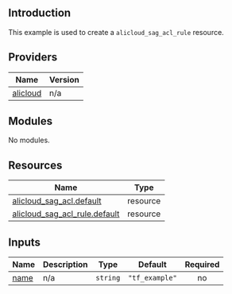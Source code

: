 <!-- BEGIN_TF_DOCS -->
## Introduction

This example is used to create a `alicloud_sag_acl_rule` resource.

## Providers

| Name | Version |
|------|---------|
| <a name="provider_alicloud"></a> [alicloud](#provider\_alicloud) | n/a |

## Modules

No modules.

## Resources

| Name | Type |
|------|------|
| [alicloud_sag_acl.default](https://registry.terraform.io/providers/aliyun/alicloud/latest/docs/resources/sag_acl) | resource |
| [alicloud_sag_acl_rule.default](https://registry.terraform.io/providers/aliyun/alicloud/latest/docs/resources/sag_acl_rule) | resource |

## Inputs

| Name | Description | Type | Default | Required |
|------|-------------|------|---------|:--------:|
| <a name="input_name"></a> [name](#input\_name) | n/a | `string` | `"tf_example"` | no |
<!-- END_TF_DOCS -->    